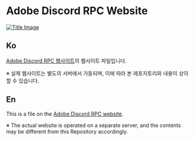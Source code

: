# Adobe Discord RPC Website

[![Title Image](https://adobe-discord-rpc.github.io/Adobe-Discord-RPC-Image/images/cover.png)](https://github.com/Adobe-Discord-RPC)

## Ko

[Adobe Discord RPC 웹사이트](https://adoberpc.hwahyang.space)의 웹사이트 파일입니다.

※ 실제 웹사이트는 별도의 서버에서 가동되며, 이에 따라 본 레포지토리와 내용이 상이할 수 있습니다.

## En

This is a file on the [Adobe Discord RPC website](https://adoberpc.hwahyang.space).

※ The actual website is operated on a separate server, and the contents may be different from this Repository accordingly.
